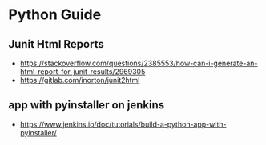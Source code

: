 # Python Guide

## Junit Html Reports

- https://stackoverflow.com/questions/2385553/how-can-i-generate-an-html-report-for-junit-results/2969305
- https://gitlab.com/inorton/junit2html

## app with pyinstaller on jenkins

- https://www.jenkins.io/doc/tutorials/build-a-python-app-with-pyinstaller/

